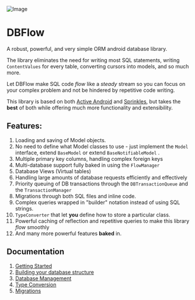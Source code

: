 ![Image](https://github.com/agrosner/DBFlow/blob/master/clear-river.jpg?raw=true)


DBFlow
======

A robust, powerful, and very simple ORM android database library.

The library eliminates the need for writing most SQL statements, writing ``ContentValues`` for every table, converting cursors into models, and so much more. 

Let DBFlow make SQL code _flow_ like a _steady_ stream so you can focus on your complex problem and not be hindered by repetitive code writing. 

This library is based on both [Active Android](https://github.com/pardom/ActiveAndroid) and [Sprinkles](https://github.com/emilsjolander/sprinkles), but takes the **best** of both while offering much more functionality and extensibility. 

## Features:

1. Loading and saving of Model objects. 
2. No need to define what Model classes to use - just implement the ```Model``` interface, extend ```BaseModel``` or extend ```BaseNotifiableModel``` .
3. Multiple primary key columns, handling complex foreign keys
4. Multi-database support fully baked in using the ```FlowManager```
5. Database Views (Virtual tables)
6. Handling large amounts of database requests efficiently and effectively
7. Priority queuing of DB transactions through the ```DBTransactionQueue``` and the ```TransactionManager```
8. Migrations through both SQL files and inline code.
9. Complex queries wrapped in "builder" notation instead of using SQL strings.
10. ```TypeConverter``` that let **you** define how to store a particular class.
11. Powerful caching of reflection and repetitive queries to make this library _flow_ smoothly
12. And many more powerful features **baked** in.

## Documentation

1. [Getting Started](https://github.com/agrosner/DBFlow/wiki/Getting-Started)
2. [Building your database structure](https://github.com/agrosner/DBFlow/wiki/Building-your-database-structure)
3. [Database Management](https://github.com/agrosner/DBFlow/wiki/Database-Management)
4. [Type Conversion](https://github.com/agrosner/DBFlow/wiki/Type-Conversion)
5. [Migrations](https://github.com/agrosner/DBFlow/wiki/Migrations)
